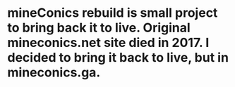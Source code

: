 # mineConics rebuild is small project to bring back it to live. Original mineconics.net site died in 2017. I decided to bring it back to live, but in mineconics.ga.
